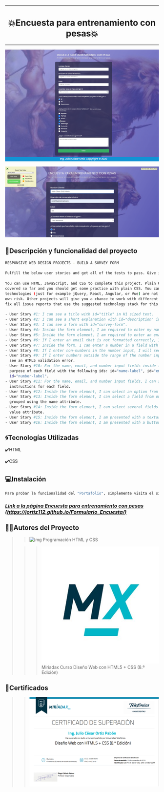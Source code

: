 ***
# <h1 align="center"> 💥Encuesta para entrenamiento con pesas💥 </h1>
***

![img](/assets/formularioEncuesta.png)

![img](/assets/testFormulario.png)

## 📄Descripción y funcionalidad del proyecto

```sh
RESPONSIVE WEB DESIGN PROJECTS - BUILD A SURVEY FORM

Fulfill the below user stories and get all of the tests to pass. Give it your own personal style.

You can use HTML, JavaScript, and CSS to complete this project. Plain CSS is recommended because that is what the lessons have
covered so far and you should get some practice with plain CSS. You can use Bootstrap or SASS if you choose. Additional
technologies (just for example jQuery, React, Angular, or Vue) are not recommended for this project, and using them is at your
own risk. Other projects will give you a chance to work with different technology stacks like React. We will accept and try to
fix all issue reports that use the suggested technology stack for this project. Happy coding!

- User Story #1: I can see a title with id="title" in H1 sized text.
- User Story #2: I can see a short explanation with id="description" in P sized text.
- User Story #3: I can see a form with id="survey-form".
- User Story #4: Inside the form element, I am required to enter my name in a field with id="name".
- User Story #5: Inside the form element, I am required to enter an email in a field with id="email".
- User Story #6: If I enter an email that is not formatted correctly, I will see an HTML5 validation error.
- User Story #7: Inside the form, I can enter a number in a field with id="number".
- User Story #8: If I enter non-numbers in the number input, I will see an HTML5 validation error.
- User Story #9: If I enter numbers outside the range of the number input, which are defined by the min and max attributes, I will
  see an HTML5 validation error.
- User Story #10: For the name, email, and number input fields inside the form I can see corresponding labels that describe the
  purpose of each field with the following ids: id="name-label", id="email-label", and 
  id="number-label".
- User Story #11: For the name, email, and number input fields, I can see placeholder text that gives me a description or
  instructions for each field.
- User Story #12: Inside the form element, I can select an option from a dropdown that has a corresponding id="dropdown".
- User Story #13: Inside the form element, I can select a field from one or more groups of radio buttons. Each group should be
  grouped using the name attribute.
- User Story #14: Inside the form element, I can select several fields from a series of checkboxes, each of which must have a
  value attribute.
- User Story #15: Inside the form element, I am presented with a textarea at the end for additional comments.
- User Story #16: Inside the form element, I am presented with a button with id="submit" to submit all my inputs.

```

## 🌀Tecnologías Utilizadas

✔️HTML

✔️CSS

## 💻Instalación

```sh
Para probar la funcionalidad del "Portafolio", simplemente visita el siguiente enlace: 

```
### ***[Link a la página Encuesta para entrenamiento con pesas (https://jortiz112.github.io/Formulario_Encuesta/)](https://jortiz112.github.io/Formulario_Encuesta/ "Realizado por: Ing. Julio César Ortiz Pabón")***

## 👩👨Autores del Proyecto

>> ![img](/assets/Foto-Pequeña-julio.png)    Programación HTML y CSS
>                               
>>> ![img](/assets/Miriadax.jpg)  Miriadax Curso Diseño Web con HTML5 + CSS (8.ª Edición)

## 📜Certificados

>> ![img](/assets/Certificado.png)
